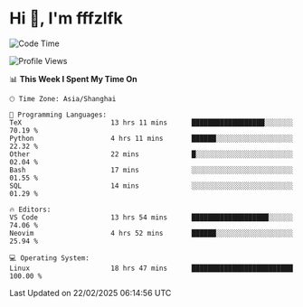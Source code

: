 # Hi 👋, I'm fffzlfk

<!--START_SECTION:waka-->
![Code Time](http://img.shields.io/badge/Code%20Time-1%2C253%20hrs%2013%20mins-blue)

![Profile Views](http://img.shields.io/badge/Profile%20Views-0-blue)

📊 **This Week I Spent My Time On** 

```text
🕑︎ Time Zone: Asia/Shanghai

💬 Programming Languages: 
TeX                      13 hrs 11 mins      ██████████████████░░░░░░░   70.19 % 
Python                   4 hrs 11 mins       ██████░░░░░░░░░░░░░░░░░░░   22.32 % 
Other                    22 mins             █░░░░░░░░░░░░░░░░░░░░░░░░   02.04 % 
Bash                     17 mins             ░░░░░░░░░░░░░░░░░░░░░░░░░   01.55 % 
SQL                      14 mins             ░░░░░░░░░░░░░░░░░░░░░░░░░   01.29 % 

🔥 Editors: 
VS Code                  13 hrs 54 mins      ███████████████████░░░░░░   74.06 % 
Neovim                   4 hrs 52 mins       ██████░░░░░░░░░░░░░░░░░░░   25.94 % 

💻 Operating System: 
Linux                    18 hrs 47 mins      █████████████████████████   100.00 % 
```


 Last Updated on 22/02/2025 06:14:56 UTC
<!--END_SECTION:waka-->
